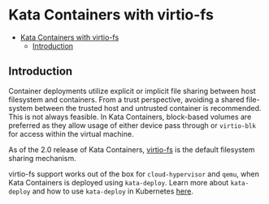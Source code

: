 # Kata Containers with virtio-fs

- [Kata Containers with virtio-fs](#kata-containers-with-virtio-fs)
  - [Introduction](#introduction)

## Introduction

Container deployments utilize explicit or implicit file sharing between host filesystem and containers. From a trust perspective, avoiding a shared file-system between the trusted host and untrusted container is recommended. This is not always feasible. In Kata Containers, block-based volumes are preferred as they allow usage of either device pass through or `virtio-blk` for access within the virtual machine.

As of the 2.0 release of Kata Containers, [virtio-fs](https://virtio-fs.gitlab.io/) is the default filesystem sharing mechanism.

virtio-fs support works out of the box for `cloud-hypervisor` and `qemu`, when Kata Containers is deployed using `kata-deploy`. Learn more about `kata-deploy` and how to use `kata-deploy` in Kubernetes [here](https://github.com/kata-containers/kata-containers/tree/main/tools/packaging/kata-deploy#kubernetes-quick-start).
